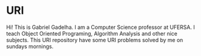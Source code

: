 # URI
Hi! This is Gabriel Gadelha. I am a Computer Science professor at UFERSA. I teach Object Oriented Programing, Algorithm Analysis and other nice subjects. This URI repository have some URI problems solved by me on sundays mornings.
